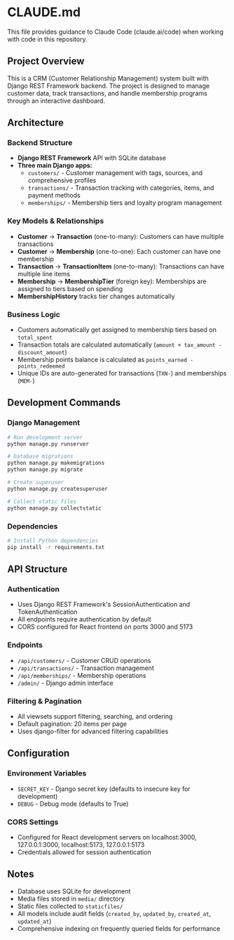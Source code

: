 # CLAUDE.md

This file provides guidance to Claude Code (claude.ai/code) when working with code in this repository.

## Project Overview

This is a CRM (Customer Relationship Management) system built with Django REST Framework backend. The project is designed to manage customer data, track transactions, and handle membership programs through an interactive dashboard.

## Architecture

### Backend Structure
- **Django REST Framework** API with SQLite database
- **Three main Django apps:**
  - `customers/` - Customer management with tags, sources, and comprehensive profiles
  - `transactions/` - Transaction tracking with categories, items, and payment methods
  - `memberships/` - Membership tiers and loyalty program management

### Key Models & Relationships
- **Customer** → **Transaction** (one-to-many): Customers can have multiple transactions
- **Customer** → **Membership** (one-to-one): Each customer can have one membership
- **Transaction** → **TransactionItem** (one-to-many): Transactions can have multiple line items
- **Membership** → **MembershipTier** (foreign key): Memberships are assigned to tiers based on spending
- **MembershipHistory** tracks tier changes automatically

### Business Logic
- Customers automatically get assigned to membership tiers based on `total_spent`
- Transaction totals are calculated automatically (`amount + tax_amount - discount_amount`)
- Membership points balance is calculated as `points_earned - points_redeemed`
- Unique IDs are auto-generated for transactions (`TXN-`) and memberships (`MEM-`)

## Development Commands

### Django Management
```bash
# Run development server
python manage.py runserver

# Database migrations
python manage.py makemigrations
python manage.py migrate

# Create superuser
python manage.py createsuperuser

# Collect static files
python manage.py collectstatic
```

### Dependencies
```bash
# Install Python dependencies
pip install -r requirements.txt
```

## API Structure

### Authentication
- Uses Django REST Framework's SessionAuthentication and TokenAuthentication
- All endpoints require authentication by default
- CORS configured for React frontend on ports 3000 and 5173

### Endpoints
- `/api/customers/` - Customer CRUD operations
- `/api/transactions/` - Transaction management
- `/api/memberships/` - Membership operations
- `/admin/` - Django admin interface

### Filtering & Pagination
- All viewsets support filtering, searching, and ordering
- Default pagination: 20 items per page
- Uses django-filter for advanced filtering capabilities

## Configuration

### Environment Variables
- `SECRET_KEY` - Django secret key (defaults to insecure key for development)
- `DEBUG` - Debug mode (defaults to True)

### CORS Settings
- Configured for React development servers on localhost:3000, 127.0.0.1:3000, localhost:5173, 127.0.0.1:5173
- Credentials allowed for session authentication

## Notes

- Database uses SQLite for development
- Media files stored in `media/` directory
- Static files collected to `staticfiles/`
- All models include audit fields (`created_by`, `updated_by`, `created_at`, `updated_at`)
- Comprehensive indexing on frequently queried fields for performance